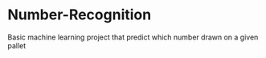 # Number-Recognition
Basic machine learning project that predict which number drawn on a given pallet 
